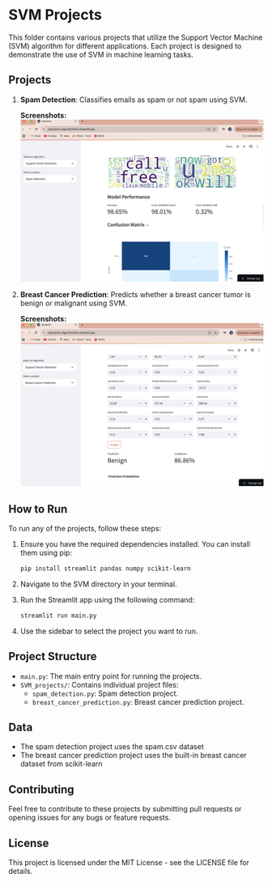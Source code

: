 # SVM Projects

This folder contains various projects that utilize the Support Vector Machine (SVM) algorithm for different applications. Each project is designed to demonstrate the use of SVM in machine learning tasks.

## Projects

1. **Spam Detection**: Classifies emails as spam or not spam using SVM.

   **Screenshots:**
   ![Spam Detection](screenshots/spam.png)
2. **Breast Cancer Prediction**: Predicts whether a breast cancer tumor is benign or malignant using SVM.

   **Screenshots:**
   ![Breast Cancer Prediction](screenshots/breast.png)

## How to Run

To run any of the projects, follow these steps:

1. Ensure you have the required dependencies installed. You can install them using pip:

   ```bash
   pip install streamlit pandas numpy scikit-learn
   ```

2. Navigate to the SVM directory in your terminal.

3. Run the Streamlit app using the following command:

   ```bash
   streamlit run main.py
   ```

4. Use the sidebar to select the project you want to run.

## Project Structure

- `main.py`: The main entry point for running the projects.
- `SVM_projects/`: Contains individual project files:
  - `spam_detection.py`: Spam detection project.
  - `breast_cancer_prediction.py`: Breast cancer prediction project.

## Data

- The spam detection project uses the spam.csv dataset
- The breast cancer prediction project uses the built-in breast cancer dataset from scikit-learn

## Contributing

Feel free to contribute to these projects by submitting pull requests or opening issues for any bugs or feature requests.

## License

This project is licensed under the MIT License - see the LICENSE file for details.
